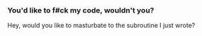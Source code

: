 ### You'd like to f#ck my code, wouldn't you?
Hey, would you like to masturbate to the subroutine I just wrote?
